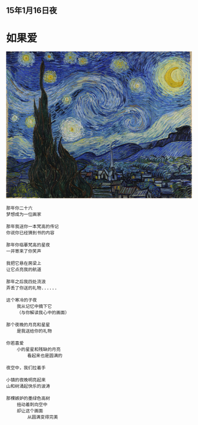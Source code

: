 
## 15年1月16日夜

# 如果爱

![Starry Night](vincent/Starry_Night.jpg)


	那年你二十六
	梦想成为一位画家
	
	那年我送你一本梵高的传记
	你说你已经猜到书的内容
	
	那年你临摹梵高的星夜
	一并寄来了你笑声
	
	我把它悬在房梁上
	让它点亮我的航道
	
	那年之后我四处流浪
	弄丢了你送的礼物......
	
	这个寒冷的子夜
		我从记忆中摘下它
		（与你解读我心中的画面）
		
	那个夜晚的月亮和星星
		是我送给你的礼物
	
	你若喜爱
		小的星星和残缺的月亮
			看起来也是圆满的
	
	夜空中，我们拉着手
	
	小镇的夜晚明亮起来
	山和树涌起快乐的波涛	

	那棵嫉妒的墨绿色高树
		扭动着刺向空中	
		却让这个画面
			从圆满变得完美








